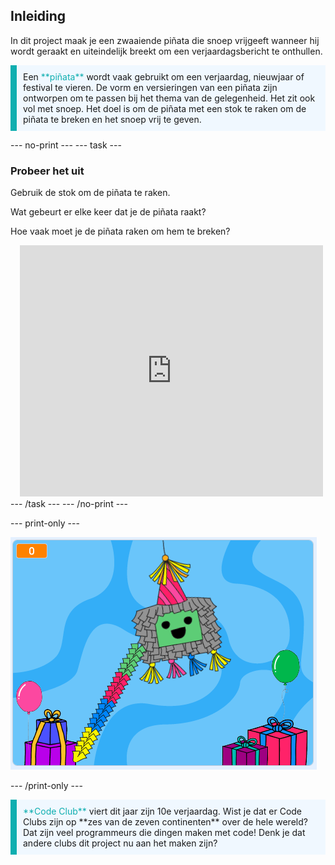 ## Inleiding

In dit project maak je een zwaaiende piñata die snoep vrijgeeft wanneer hij wordt geraakt en uiteindelijk breekt om een verjaardagsbericht te onthullen.

<p style="border-left: solid; border-width:10px; border-color: #0faeb0; background-color: aliceblue; padding: 10px;">
Een <span style="color: #0faeb0">**piñata**</span> wordt vaak gebruikt om een verjaardag, nieuwjaar of festival te vieren. De vorm en versieringen van een piñata zijn ontworpen om te passen bij het thema van de gelegenheid. Het zit ook vol met snoep. Het doel is om de piñata met een stok te raken om de piñata te breken en het snoep vrij te geven.    
</p>

--- no-print ---
--- task ---
### Probeer het uit
<div style="display: flex; flex-wrap: wrap">
<div style="flex-basis: 175px; flex-grow: 1">  
Gebruik de stok om de piñata te raken. 

Wat gebeurt er elke keer dat je de piñata raakt? 

Hoe vaak moet je de piñata raken om hem te breken?  
</div>
<div class="scratch-preview" style="margin-left: 15px;">
  <iframe allowtransparency="true" width="485" height="402" src="https://scratch.mit.edu/projects/embed/649873783/?autostart=false" frameborder="0"></iframe>
</div>
</div>
--- /task ---
--- /no-print ---

--- print-only ---

![Voltooid project.](images/showcase_static.png)

--- /print-only ---

<p style="border-left: solid; border-width:10px; border-color: #0faeb0; background-color: aliceblue; padding: 10px;">
<span style="color: #0faeb0">**Code Club**</span> viert dit jaar zijn 10e verjaardag. Wist je dat er Code Clubs zijn op **zes van de zeven continenten** over de hele wereld? Dat zijn veel programmeurs die dingen maken met code! Denk je dat andere clubs dit project nu aan het maken zijn?   
</p>
